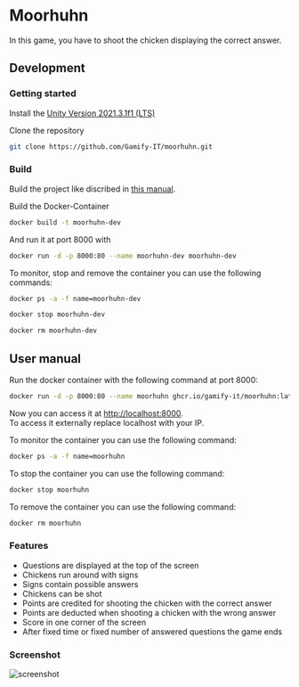 # Moorhuhn

In this game, you have to shoot the chicken displaying the correct answer.  

## Development

### Getting started

Install the [Unity Version 2021.3.1f1 (LTS)](https://gamifyit-docs.readthedocs.io/en/latest/dev-manuals/languages/unity/version.html)

Clone the repository  
```sh
git clone https://github.com/Gamify-IT/moorhuhn.git
```


### Build

Build the project like discribed in [this manual](https://gamifyit-docs.readthedocs.io/en/latest/dev-manuals/languages/unity/build-unity-project.html).

Build the Docker-Container
```sh
docker build -t moorhuhn-dev
```
And run it at port 8000 with
```sh
docker run -d -p 8000:80 --name moorhuhn-dev moorhuhn-dev
```

To monitor, stop and remove the container you can use the following commands:
```sh
docker ps -a -f name=moorhuhn-dev
```
```sh
docker stop moorhuhn-dev
```
```sh
docker rm moorhuhn-dev
```

## User manual

Run the docker container with the following command at port 8000:
```sh
docker run -d -p 8000:80 --name moorhuhn ghcr.io/gamify-it/moorhuhn:latest
```
Now you can access it at [http://localhost:8000](http://localhost:8000).  
To access it externally replace localhost with your IP.  

To monitor the container you can use the following command:
```sh
docker ps -a -f name=moorhuhn
```
To stop the container you can use the following command:
```sh
docker stop moorhuhn
```
To remove the container you can use the following command:
```sh
docker rm moorhuhn
```
### Features

- Questions are displayed at the top of the screen
- Chickens run around with signs
- Signs contain possible answers
- Chickens can be shot
- Points are credited for shooting the chicken with the correct answer
- Points are deducted when shooting a chicken with the wrong answer
- Score in one corner of the screen
- After fixed time or fixed number of answered questions the game ends

### Screenshot

![screenshot](https://user-images.githubusercontent.com/44726248/171508596-16837ea1-f6ce-4b69-b12b-30b0452f917c.png)
